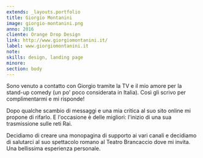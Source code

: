 ```yaml
---
extends: _layouts.portfolio
title: Giorgio Montanini
image: giorgio-montanini.png
anno: 2016
cliente: Orange Drop Design
link: http://www.giorgiomontanini.it/
label: www.giorgiomontanini.it
note: 
skills: design, landing page
minore: 
section: body
---
```


Sono venuto a contatto con Giorgio tramite la TV e il mio amore per la stand-up comedy (un po' poco considerata in Italia). Così gli scrivo per complimentarmi e mi risponde!

Dopo qualche scambio di messaggi e una mia critica al suo sito online mi propone di rifarlo. E l'occasione è delle migliori: l'inizio di una sua trasmissione sulle reti Rai.

Decidiamo di creare una monopagina di supporto ai vari canali e decidiamo di salutarci al suo spettacolo romano al Teatro Brancaccio dove mi invita. Una bellissima esperienza personale.